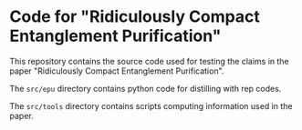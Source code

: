 # Code for "Ridiculously Compact Entanglement Purification"

This repository contains the source code used for testing the claims in the paper
"Ridiculously Compact Entanglement Purification".

The `src/epu` directory contains python code for distilling with rep codes.

The `src/tools` directory contains scripts computing information used in the paper.
